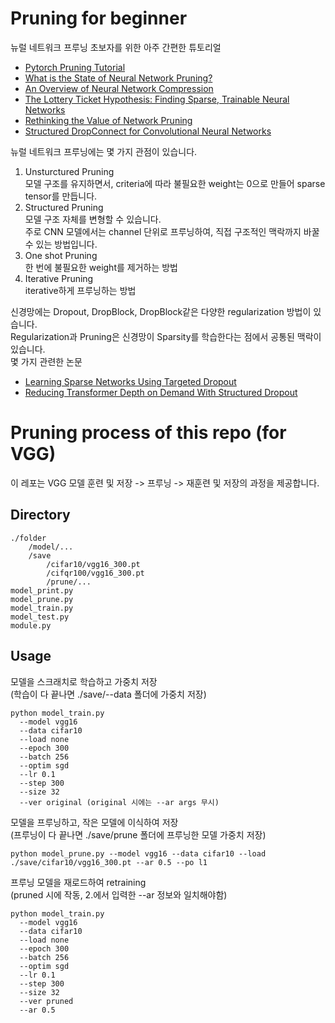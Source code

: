 # Pruning for beginner
뉴럴 네트워크 프루닝 초보자를 위한 아주 간편한 튜토리얼  
- [Pytorch Pruning Tutorial](https://pytorch.org/tutorials/intermediate/pruning_tutorial.html)  
- [What is the State of Neural Network Pruning?](https://arxiv.org/abs/2003.03033)
- [An Overview of Neural Network Compression](https://arxiv.org/abs/2006.03669)  
- [The Lottery Ticket Hypothesis: Finding Sparse, Trainable Neural Networks](https://arxiv.org/abs/1803.03635)  
- [Rethinking the Value of Network Pruning](https://arxiv.org/abs/1810.05270)
- [Structured DropConnect for Convolutional Neural Networks](http://www.cs.toronto.edu/~sajadn/sajad_norouzi/ECE1512.pdf)
  
뉴럴 네트워크 프루닝에는 몇 가지 관점이 있습니다.  
1. Unsturctured Pruning  
  모델 구조를 유지하면서, criteria에 따라 불필요한 weight는 0으로 만들어 sparse tensor를 만듭니다.  
2. Structured Pruning  
  모델 구조 자체를 변형할 수 있습니다.  
  주로 CNN 모델에서는 channel 단위로 프루닝하여, 직접 구조적인 맥락까지 바꿀 수 있는 방법입니다.  
3. One shot Pruning  
  한 번에 불필요한 weight를 제거하는 방법  
4. Iterative Pruning  
  iterative하게 프루닝하는 방법    
  
신경망에는 Dropout, DropBlock, DropBlock같은 다양한 regularization 방법이 있습니다.  
Regularization과 Pruning은 신경망이 Sparsity를 학습한다는 점에서 공통된 맥락이 있습니다.  
몇 가지 관련한 논문  
- [Learning Sparse Networks Using Targeted Dropout](https://arxiv.org/pdf/1905.13678.pdf)  
- [Reducing Transformer Depth on Demand With Structured Dropout](https://arxiv.org/abs/1909.11556)  
# Pruning process of this repo (for VGG)
이 레포는 VGG 모델 훈련 및 저장 -> 프루닝 -> 재훈련 및 저장의 과정을 제공합니다.  
## Directory
```
./folder
    /model/...
    /save
        /cifar10/vgg16_300.pt
        /cifqr100/vgg16_300.pt
        /prune/...
model_print.py
model_prune.py
model_train.py
model_test.py
module.py
```
## Usage
모델을 스크래치로 학습하고 가중치 저장  
(학습이 다 끝나면 ./save/--data 폴더에 가중치 저장)
```
python model_train.py
  --model vgg16 
  --data cifar10 
  --load none
  --epoch 300
  --batch 256
  --optim sgd
  --lr 0.1
  --step 300
  --size 32
  --ver original (original 시에는 --ar args 무시)

```
모델을 프루닝하고, 작은 모델에 이식하여 저장  
(프루닝이 다 끝나면 ./save/prune 폴더에 프루닝한 모델 가중치 저장)  
```
python model_prune.py --model vgg16 --data cifar10 --load ./save/cifar10/vgg16_300.pt --ar 0.5 --po l1
```
프루닝 모델을 재로드하여 retraining  
(pruned 시에 작동, 2.에서 입력한 --ar 정보와 일치해야함)  
```
python model_train.py 
  --model vgg16 
  --data cifar10 
  --load none
  --epoch 300
  --batch 256
  --optim sgd
  --lr 0.1
  --step 300
  --size 32
  --ver pruned
  --ar 0.5
```
